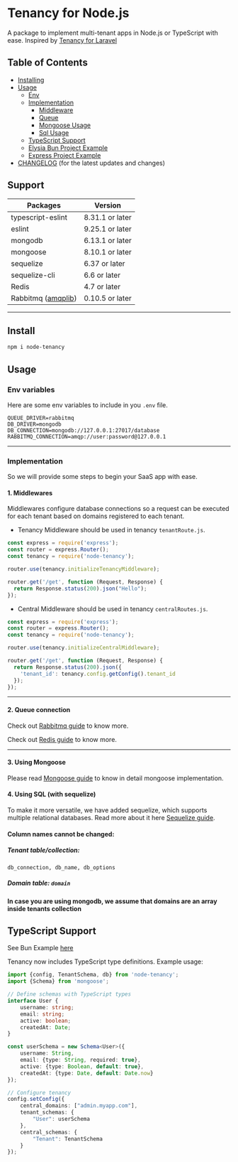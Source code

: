 # Tenancy for Node.js

A package to implement multi-tenant apps in Node.js or TypeScript with ease.
Inspired by [Tenancy for Laravel](https://tenancyforlaravel.com)

## Table of Contents

- [Installing](#install)
- [Usage](#usage)
    - [Env](#env-variables)
    - [Implementation](#implementation)
        - [Middleware](#1-middlewares)
        - [Queue](#2-queue-connection)
        - [Mongoose Usage](#3-using-mongoose)
        - [Sql Usage](#4-using-sql-with-sequelize)
    - [TypeScript Support](#typescript-support)
    - [Elysia Bun Project Example](examples/bun-app)
    - [Express Project Example](examples/express-app)
- [CHANGELOG](CHANGELOG.md) (for the latest updates and changes)

## Support

| **Packages**                                                | **Version**     |
|-------------------------------------------------------------|-----------------|
| typescript-eslint                                           | 8.31.1 or later |
| eslint                                                      | 9.25.1 or later |
| mongodb                                                     | 6.13.1 or later |
| mongoose                                                    | 8.10.1 or later |
| sequelize                                                   | 6.37 or later   |
| sequelize-cli                                               | 6.6 or later    |
| Redis                                                       | 4.7 or later    |
| Rabbitmq ([amqplib](https://www.npmjs.com/package/amqplib)) | 0.10.5 or later |

---

## Install

```bash
npm i node-tenancy
```

## Usage

### Env variables

Here are some env variables to include in you `.env` file.

```dotenv
QUEUE_DRIVER=rabbitmq
DB_DRIVER=mongodb
DB_CONNECTION=mongodb://127.0.0.1:27017/database
RABBITMQ_CONNECTION=amqp://user:password@127.0.0.1
```

---

### Implementation

So we will provide some steps to begin your SaaS app with ease.

#### 1. Middlewares

Middlewares configure database connections so a request can be executed
for each tenant based on domains registered to each tenant.

* Tenancy Middleware should be used in tenancy `tenantRoute.js`.

```js
const express = require('express');
const router = express.Router();
const tenancy = require('node-tenancy');

router.use(tenancy.initializeTenancyMiddleware);

router.get('/get', function (Request, Response) {
  return Response.status(200).json("Hello");
});
```

* Central Middleware should be used in tenancy `centralRoutes.js`.

```js
const express = require('express');
const router = express.Router();
const tenancy = require('node-tenancy');

router.use(tenancy.initializeCentralMiddleware);

router.get('/get', function (Request, Response) {
  return Response.status(200).json({
    'tenant_id': tenancy.config.getConfig().tenant_id
  });
});
```

---

#### 2. Queue connection

Check out [Rabbitmq guide](docs/RABBITMQ.md) to know more.

Check out [Redis guide](docs/REDIS.md) to know more.

---

#### 3. Using Mongoose

Please read [Mongoose guide](docs/MONGO.md) to know
in detail mongoose implementation.

#### 4. Using SQL (with sequelize)

To make it more versatile, we have added
sequelize, which supports multiple relational databases.
Read more about it here [Sequelize guide](docs/SQL.md).

#### Column names cannot be changed:

##### Tenant table/collection:

`db_connection, db_name, db_options`

##### Domain table: `domain`

**In case you are using mongodb, we assume that domains are an array inside
tenants collection**

## TypeScript Support

See Bun Example [here](examples/bun-app)

Tenancy now includes TypeScript type definitions. Example usage:

```typescript
import {config, TenantSchema, db} from 'node-tenancy';
import {Schema} from 'mongoose';

// Define schemas with TypeScript types
interface User {
    username: string;
    email: string;
    active: boolean;
    createdAt: Date;
}

const userSchema = new Schema<User>({
    username: String,
    email: {type: String, required: true},
    active: {type: Boolean, default: true},
    createdAt: {type: Date, default: Date.now}
});

// Configure tenancy
config.setConfig({
    central_domains: ["admin.myapp.com"],
    tenant_schemas: {
        "User": userSchema
    },
    central_schemas: {
        "Tenant": TenantSchema
    }
});
```
